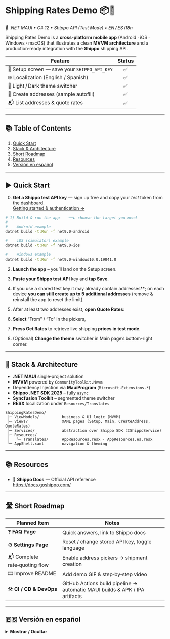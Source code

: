 # Shipping Rates Demo 📦💸  <a id="#shipping-rates-demo-📦💸"></a>
_🚀 .NET MAUI • C# 12 • Shippo API (Test Mode) • EN / ES i18n_

Shipping Rates Demo is a **cross‑platform mobile app** (Android · iOS · Windows · macOS) that illustrates a clean **MVVM architecture** and a production‑ready integration with the **Shippo** shipping API.

| Feature | Status |
|---------|:------:|
| 🔑 Setup screen — save your `SHIPPO_API_KEY` | ✅ |
| 🌐 Localization (English / Spanish) | ✅ |
| 🎨 Light / Dark theme switcher | ✅ |
| 📝 Create addresses (sample autofill) | ✅ |
| 📬 List addresses & quote rates | ✅ |

---

## 📚 Table of Contents
1. [Quick Start](#quick-start)
2. [Stack & Architecture](#stack--architecture)
3. [Short Roadmap](#short-roadmap)
4. [Resources](#resources)
5. [Versión en español](#versión-en-español)

---

## ▶️ Quick Start <a id="quick-start"></a>

0. **Get a Shippo test API key** — sign up free and copy your *test* token from the dashboard.  
   [Getting started & authentication →](https://docs.goshippo.com/docs/guides_general/authentication/)
   
```bash
# 1) Build & run the app    ──► choose the target you need
#
#    Android example
dotnet build -t:Run -f net9.0-android

#    iOS (simulator) example
dotnet build -t:Run -f net9.0-ios

#    Windows example
dotnet build -t:Run -f net9.0-windows10.0.19041.0

```     

2. **Launch the app** – you’ll land on the Setup screen.

3. **Paste your Shippo test API** key and **tap Save**.

4. If you use a shared test key it may already contain addresses**; on each device **you can still create up to 5 additional addresses** (remove & reinstall the app to reset the limit).

5. After at least two addresses exist, **open Quote Rates**:

6. **Select** “From” / “To” in the pickers,

7. **Press Get Rates** to retrieve live shipping **prices in test mode**.

8. (Optional) **Change the theme** switcher in Main page’s bottom-right corner.

---

## 🧩 Stack & Architecture <a id="stack--architecture"></a>

* **.NET MAUI** single‑project solution  
* **MVVM** powered by `CommunityToolkit.Mvvm`  
* Dependency Injection via **MauiProgram** (`Microsoft.Extensions.*`)  
* **Shippo .NET SDK 2025** – fully `async`  
* **Syncfusion Toolkit** – segmented theme switcher  
* **RESX** localization under `Resources/Translates`

```
ShippingRatesDemo/
 ├─ ViewModels/          business & UI logic (MVVM)
 ├─ Views/               XAML pages (Setup, Main, CreateAddress, QuoteRates)
 ├─ Services/            abstraction over Shippo SDK (IShippoService)
 ├─ Resources/
 │   └─ Translates/      AppResources.resx · AppResources.es.resx
 └─ AppShell.xaml        navigation & theming
```

---

## 📚 Resources <a id="resources"></a>
- 📖 **Shippo Docs** — Official API reference  
  <https://docs.goshippo.com/>

---

## 🛣️ Short Roadmap <a id="short-roadmap"></a>

| Planned Item | Notes |
|--------------|-------|
| ❓ **FAQ Page** | Quick answers, link to Shippo docs |
| ⚙️ **Settings Page** | Reset / change stored API key, toggle language |
| 📬 Complete rate‑quoting flow | Enable address pickers → shipment creation |
| 🎞️ Improve README | Add demo GIF & step‑by‑step video |
| 🛠️ **CI / CD & DevOps** | GitHub Actions build pipeline → automatic MAUI builds & APK / IPA artifacts |

---

## 🇪🇸 Versión en español <a id="versión-en-español"></a>
<details>
<summary><strong>Mostrar / Ocultar</strong></summary>

### Demo de Tarifas de Envío 📦💸  
_🚀 .NET MAUI • C# 12 • Shippo API (Modo Test) • ES / EN i18n_

Shipping Rates Demo es una **app móvil multiplataforma** (Android · iOS · Windows · macOS) que muestra una arquitectura **MVVM** limpia e integración lista para producción con la API de envíos **Shippo**.

| Funcionalidad | Estado |
|---------------|:------:|
| 🔑 Pantalla de Setup — guarda tu `SHIPPO_API_KEY` | ✅ |
| 🌐 Localización (español / inglés) | ✅ |
| 🎨 Selector de tema claro / oscuro | ✅ |
| 📝 Crear direcciones (autocompletado de muestra) | ✅ |
| 📬 Listar direcciones y cotizar envíos | ✅ |

---

## 📚 Índice
1. [Prueba rápida](#prueba-rápida)
2. [Stack y arquitectura](#stack-y-arquitectura)
3. [Hoja de ruta](#hoja-de-ruta-breve)
4. [Recursos](#recursos)
5. [Versión en inglés](#shipping-rates-demo-📦💸)

---

### ▶️ Prueba rápida <a id="#prueba-rápida"></a>

0. **Obtén tu clave API de pruebas de Shippo** — regístrate gratis y copia tu token *test* desde el panel.  
   [Guía de autenticación →](https://docs.goshippo.com/docs/guides_general/authentication/)

```bash
# 1) Compila y ejecuta la app  ──► elige la plataforma
#
#    Ejemplo Android
dotnet build -t:Run -f net9.0-android

#    Ejemplo iOS (simulador)
dotnet build -t:Run -f net9.0-ios

#    Ejemplo Windows
dotnet build -t:Run -f net9.0-windows10.0.19041.0

```

2. **Inicia la aplicación** – llegarás a la pantalla **Setup**.  
3. **Pega tu clave API de pruebas de Shippo** y pulsa **Save**.  
4. Si utilizas una clave de prueba compartida es posible que ya contenga direcciones; en cada dispositivo **aún puedes crear hasta 5 direcciones adicionales** (desinstala y vuelve a instalar la app para restablecer el límite).  
5. Cuando existan al menos dos direcciones, **abre _Quote Rates_**:  
6. **Selecciona** “From” / “To” en los pickers.  
7. Pulsa **Get Rates** para obtener precios de envío en **modo test** en tiempo real.  
8. _(Opcional)_ **Cambia el tema** claro/oscuro con el selector en la esquina inferior derecha de la página **Main**.  
```

### 🧩 Stack y arquitectura <a id="#stack-y-arquitectura"></a>

* Proyecto único **.NET MAUI**  
* Patrón **MVVM** con `CommunityToolkit.Mvvm`  
* Inyección de dependencias en **MauiProgram**  
* **Shippo .NET SDK 2025** — llamadas `async`  
* **Syncfusion Toolkit** (selector de tema)  
* Localización **RESX** (`Resources/Translates`)

```
ShippingRatesDemo/
 ├─ ViewModels/          lógica de presentación
 ├─ Views/               páginas XAML (Setup, Main, CreateAddress, QuoteRates)
 ├─ Services/            abstracción Shippo (IShippoService)
 ├─ Resources/
 │   └─ Translates/      AppResources.resx · AppResources.es.resx
 └─ AppShell.xaml        navegación & temas
```

---

## 📚 Recursos <a id="recursos"></a>
- 📖 **Documentación de Shippo** — Referencia oficial de la API  
  <https://docs.goshippo.com/>

---

### 🛣️ Hoja de ruta breve <a id="#hoja-de-ruta-breve"></a>

| Elemento | Nota |
|----------|------|
| ❓ **Página FAQ** | Preguntas frecuentes + enlace a docs de Shippo |
| ⚙️ **Página de ajustes** | Reiniciar / cambiar API key, cambiar idioma |
| 📬 Completar flujo de cotización | Picker de direcciones → creación de envío |
| 📝 Mejorar README | Añadir GIF demo y video paso a paso |
| 🛠️ **CI / CD & DevOps** | Pipeline con GitHub Actions → compilación automática MAUI y generación de APK / IPA |

</details>
